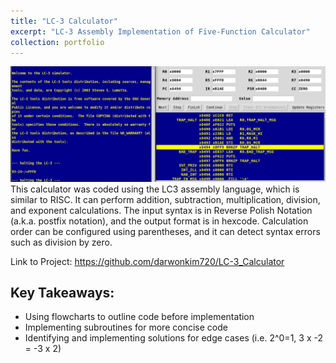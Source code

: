 ```yaml
---
title: "LC-3 Calculator"
excerpt: "LC-3 Assembly Implementation of Five-Function Calculator"
collection: portfolio
---
```

<img src='/images/proj4_1.png'>
This calculator was coded using the LC3 assembly language, which is similar to RISC. It can perform addition, subtraction, multiplication, division, and exponent calculations.
The input syntax is in Reverse Polish Notation (a.k.a. postfix notation), and the output format is in hexcode. 
Calculation order can be configured using parentheses, and it can detect syntax errors such as division by zero. 

Link to Project: https://github.com/darwonkim720/LC-3_Calculator

## Key Takeaways: 
- Using flowcharts to outline code before implementation
- Implementing subroutines for more concise code
- Identifying and implementing solutions for edge cases (i.e. 2^0=1, 3 x -2 = -3 x 2)
